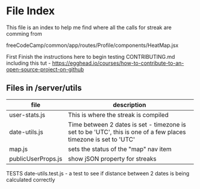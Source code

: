 # File Index

This file is an index to help me find where all the calls for streak are comming from

freeCodeCamp/common/app/routes/Profile/components/HeatMap.jsx

First Finish the instructions here to begin testing
    CONTRIBUTING.md
    including this tut - https://egghead.io/courses/how-to-contribute-to-an-open-source-project-on-github



## Files in /server/utils

|file|description|
|---|---|
| user-stats.js | This is where the streak is compiled|
| date-utils.js |    Time between 2 dates is set - timezone is set to be 'UTC', this is one of a few places timezone is set to 'UTC'|
| map.js | sets the status of the "map" nav item |
| publicUserProps.js | show jSON property for streaks |

 TESTS
 date-utils.test.js - a test to see if distance between 2 dates is being calculated correctly
